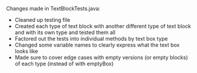 Changes made in TextBlockTests.java:
- Cleaned up testing file
- Created each type of text block with another different type of text block and with its own type and tested them all
- Factored out the tests into individual methods by text box type 
- Changed some variable names to clearly express what the text box looks like
- Made sure to cover edge cases with empty versions (or empty blocks) of each type (instead of with emptyBox)